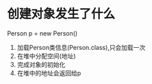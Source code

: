 # 创建对象发生了什么
  Person p = new Person()
 1. 加载Person类信息(Person.class),只会加载一次
 2. 在堆中分配空间(地址)
 3. 完成对象的初始化
 4. 在堆中的地址会返回给p